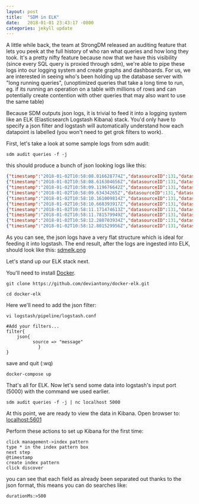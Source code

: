 ```yaml
---
layout: post
title:  "SDM in ELK"
date:   2018-01-01 23:43:17 -0800
categories: jekyll update
---
```


A little while back, the team at StrongDM released an auditing feature that lets you peek at the full history of who ran what queries and how long they took. It's a pretty nifty feature because now that we have this visibility (since every SQL query is proxied through sdm), we're able to pipe these logs into our logging system and create graphs and dashboards. For us, we are interested in seeing who's been holding up the database server with "long running queries", (unoptimized queries that take a long time to run, eg. if its running an operation on a table with millions of rows and can potentially create contention with other queries that may also want to use the same table)

Because SDM outputs json logs, it is trivial to feed it into a logging system like an ELK (Elasticsearch Logstash Kibana) stack. You'd only have to specify a json filter and logstash will automatically understand how each datapoint is labelled (you won't need to get grok filters to work).

First, let's take a look at some sample logs from sdm audit:

```sdm audit queries -f -j```

this should produce a bunch of json looking logs like this:

```json
{"timestamp":"2018-01-02T10:58:08.016628774Z","datasourceID":131,"datasourceName":"test (testuser@dbserver.local)","userID":1212,"userName":"Dummy User","durationMs":332,"query":"SHOW COLUMNS FROM `mytable`.`somecolumn_special_project_orders`"}
{"timestamp":"2018-01-02T10:58:08.616304656Z","datasourceID":131,"datasourceName":"test (testuser@dbserver.local)","userID":1212,"userName":"Dummy User","durationMs":335,"query":"SHOW TRIGGERS FROM `mytable` WHERE `Table` = 'somecolumn_special_project_orders'"}
{"timestamp":"2018-01-02T10:58:09.119676642Z","datasourceID":131,"datasourceName":"test (testuser@dbserver.local)","userID":1212,"userName":"Dummy User","durationMs":322,"query":"SHOW COLUMNS FROM `mytable`.`somecolumn_special_project_skus`"}
{"timestamp":"2018-01-02T10:58:09.63434265Z","datasourceID":131,"datasourceName":"test (testuser@dbserver.local)","userID":1212,"userName":"Dummy User","durationMs":333,"query":"SHOW TRIGGERS FROM `mytable` WHERE `Table` = 'somecolumn_special_project_skus'"}
{"timestamp":"2018-01-02T10:58:10.161009814Z","datasourceID":131,"datasourceName":"test (testuser@dbserver.local)","userID":1212,"userName":"Dummy User","durationMs":335,"query":"SHOW COLUMNS FROM `mytable`.`somecolumn_special_project_templates`"}
{"timestamp":"2018-01-02T10:58:10.668393917Z","datasourceID":131,"datasourceName":"test (testuser@dbserver.local)","userID":1212,"userName":"Dummy User","durationMs":340,"query":"SHOW TRIGGERS FROM `mytable` WHERE `Table` = 'somecolumn_special_project_templates'"}
{"timestamp":"2018-01-02T10:58:11.171474613Z","datasourceID":131,"datasourceName":"test (testuser@dbserver.local)","userID":1212,"userName":"Dummy User","durationMs":325,"query":"SHOW COLUMNS FROM `mytable`.`somecolumn_special_projects`"}
{"timestamp":"2018-01-02T10:58:11.781579949Z","datasourceID":131,"datasourceName":"test (testuser@dbserver.local)","userID":1212,"userName":"Dummy User","durationMs":331,"query":"SHOW TRIGGERS FROM `mytable` WHERE `Table` = 'somecolumn_special_projects'"}
{"timestamp":"2018-01-02T10:58:12.280703934Z","datasourceID":131,"datasourceName":"test (testuser@dbserver.local)","userID":1212,"userName":"Dummy User","durationMs":323,"query":"SHOW COLUMNS FROM `mytable`.`somecolumn_spreadsheet_images`"}
{"timestamp":"2018-01-02T10:58:12.801529956Z","datasourceID":131,"datasourceName":"test (testuser@dbserver.local)","userID":1212,"userName":"Dummy User","durationMs":345,"query":"SHOW TRIGGERS FROM `mytable` WHERE `Table` = 'somecolumn_spreadsheet_images'"}
```

As you can see, the json logs have a very flat structure which is ideal for feeding it into logstash. The end result, after the logs are ingested into ELK, should look like this:
[sdmelk.png](https://github.com/borgified/borgified.github.io/raw/master/_posts/2018-01-01-sdm-in-elk-01.png)

Let's stand up our ELK stack next.

You'll need to install [Docker](https://www.docker.com/get-docker).

`git clone https://github.com/deviantony/docker-elk.git`

`cd docker-elk`

Here we'll need to add the json filter:

`vi logstash/pipeline/logstash.conf`

```
#Add your filters...
filter{
    json{
          source => "message"
            }
}
```

save and quit (:wq)

`docker-compose up`

That's all for ELK. Now let's send some data into logstash's input port (5000) with the command we used earlier.

`sdm audit queries -f -j | nc localhost 5000`

At this point, we are ready to view the data in Kibana. Open browser to: [localhost:5601](http://localhost:5601)

Perform these actions to set up Kibana for the first time: 
```
click management->index pattern
type * in the index pattern box
next step
@timestamp
create index pattern
click discover
```

you can see that each field as already been separated out thanks to the json format, this means you can do searches like:

`durationMs:>500`


